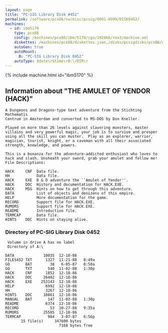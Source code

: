 ```yaml
---
layout: page
title: "PC-SIG Library Disk #452"
permalink: /software/pcx86/sw/misc/pcsig/0001-0999/DISK0452/
machines:
  - id: ibm5170
    type: pcx86
    config: /machines/pcx86/ibm/5170/cga/1024kb/rev3/machine.xml
    diskettes: /machines/pcx86/diskettes.json,/disks/pcsigdisks/pcx86/diskettes.json
    autoGen: true
    autoMount:
      B: "PC-SIG Library Disk 0452"
    autoType: $date\r$time\rB:\rDIR\r
---
```


{% include machine.html id="ibm5170" %}

## Information about "THE AMULET OF YENDOR (HACK)"

    A Dungeons and Dragons-type text adventure from the Stichting Mathematis
    Centrum in Amsterdam and converted to MS-DOS by Don Kneller.
    
    Played on more than 26 levels against slavering monsters, master
    villains and very powerful magic, your job is to survive and prosper
    using all the skill you can muster.  Play as an explorer, warrior,
    magician, tourist, knight, or a caveman with all their associated
    strength, knowledge, and powers.
    
    This is a bonanza for the adventure-addicted enthusiast who loves to
    hack and slash. Unsheath your sword, grab your amulet and follow me!
    File Descriptions:
    
    HACK     CNF  Data file.
    HH            Data file.
    HACK     EXE  D & D adventure the ``Amulet of Yendor''.
    HACK     DOC  History and documentation for HACK.EXE.
    HACK     MSG  Hints on how to get through this adventure.
    DATA          List of objects and denizens of this empire.
    HELP          More documentation for the game.
    RECORD        Support file for HACK.EXE.
    RUMORS        Support file for HACK.EXE.
    README        Introduction file.
    TERMCAP       Data file.
    HINTS    DOC  Hints on staying alive.

### Directory of PC-SIG Library Disk 0452

     Volume in drive A has no label
     Directory of A:\

    DATA             10035  12-18-86
    FILES452 TXT      1327  11-21-88   8:49a
    GO       BAT        38   6-05-87   8:50a
    GO       TXT       540  11-02-88   1:30p
    HACK     CNF      1852  12-18-86
    HACK     DOC     26402  12-18-86
    HACK     EXE    253143  12-18-86
    HELP              6992  12-18-86
    HH                3267  12-18-86
    HINTS    DOC     10861  12-18-86
    MANUAL   BAT       147  11-02-88   1:30p
    README            6374  12-18-86
    RECORD              53  10-27-88   9:35a
    RUMORS           25585  12-18-86
    TERMCAP            984   3-07-87   6:56p
           15 file(s)     347600 bytes
                            7168 bytes free
